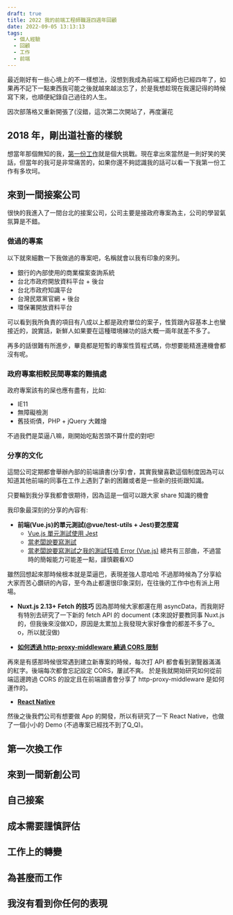```yaml
---
draft: true
title: 2022 我的前端工程師職涯四週年回顧
date: 2022-09-05 13:13:13
tags:
  - 個人經驗
  - 回顧
  - 工作
  - 前端
---
```


最近剛好有一些心境上的不一樣想法，沒想到我成為前端工程師也已經四年了，如果再不記下一點東西我可能之後就越來越淡忘了，於是我想趁現在我還記得的時候寫下來，也順便紀錄自己過往的人生。

因次部落格又重新開張了(沒錯，這次第二次開站了，再度灑花
<!--more-->

## 2018 年，剛出道社畜的樣貌
 
想當年那個無知的我，[第一份工作](https://www.larrykkk.com/%E7%AC%AC%E4%B8%80%E4%BB%BD%E5%B7%A5%E4%BD%9C)就是個大挑戰。現在拿出來當然是一則好笑的笑話，但當年的我可是非常痛苦的，如果你還不夠認識我的話可以看一下我第一份工作有多坎坷。

## 來到一間接案公司

很快的我進入了一間台北的接案公司，公司主要是接政府專案為主，公司的學習氣氛算是不錯。

### 做過的專案
以下就來細數一下我做過的專案吧，名稱就會以我有印象的來列。
- 銀行的內部使用的商業檔案查詢系統
- 台北市政府開放資料平台 + 後台
- 台北市政府知識平台
- 台灣民眾黨官網 + 後台
- 環保署開放資料平台

可以看到我所負責的項目有八成以上都是政府單位的案子，性質跟內容基本上也蠻接近的，說實話，新鮮人如果要在這種環境練功的話大概一兩年就差不多了。

再多的話很難有所進步，畢竟都是短暫的專案性質程式碼，你想要能精進連機會都沒有呢。

### 政府專案相較民間專案的難搞處

政府專案該有的屎也應有盡有，比如:
- IE11
- 無障礙檢測
- 舊技術債，PHP + jQuery 大雜燴

不過我們是菜逼八嘛，剛開始吃點苦頭不算什麼的對吧!

### 分享的文化

這間公司定期都會舉辦內部的前端讀書(分享)會，其實我蠻喜歡這個制度因為可以知道其他前端的同事在工作上遇到了新的困難或者是一些新的技術跟知識。

只要輪到我分享我都會很期待，因為這是一個可以跟大家 share 知識的機會

我印象最深刻的分享的內容有:
- **前端(Vue.js)的單元測試(@vue/test-utils + Jest)要怎麼寫**
  - [Vue.js 單元測試使用 Jest](https://docs.google.com/presentation/d/1rvcZEWFPeYOnXGQrsNvHuY_sPDZ5y5EZjTw04f_tojE/edit#slide=id.p)
  - [當老闆說要寫測試](https://docs.google.com/presentation/d/1hdunRRY22N3rCAW_O31ACkfyz3Obx-9osoOSDZAe3Cc/edit#slide=id.p)
  - [當老闆說要寫測試之我的測試狂噴 Error (Vue.js)](https://docs.google.com/presentation/d/1pwo7deu79X3yMXA6gidSoAChnjyHW5KniEgYD3wqQI0/edit#slide=id.p)
總共有三部曲，不過當時的簡報能力可能差一點，謹慎觀看XD

雖然回想起來那時候根本就是菜逼巴，表現差強人意哈哈
不過那時候為了分享給大家而苦心鑽研的內容，至今為止都還很印象深刻，在往後的工作中也有派上用場。

- **Nuxt.js 2.13+ Fetch 的技巧**
因為那時候大家都還在用 asyncData，而我剛好有特別去研究了一下新的 fetch API 的 document
(本來說好要教同事 Nuxt.js 的，但我後來沒做XD，原因是太累加上我發現大家好像會的都差不多了o_ o，所以就沒做)

- **[如何透過 http-proxy-middleware 繞過 CORS 限制](https://www.youtube.com/watch?v=Dk96hJmnT8k&t=954s)**

再來是有感那時候很常遇到建立新專案的時候，每次打 API 都會看到瀏覽器滿滿的紅字。後端每次都會忘記設定 CORS，屢試不爽。
於是我就開始研究如何從前端這邊跨過 CORS 的設定且在前端讀書會分享了 http-proxy-middleware 是如何運作的。

- **[React Native](https://medium.com/%E6%8B%89%E7%91%9E%E8%80%8D%E5%8C%97%E4%B8%83/2021-%E4%BD%BF%E7%94%A8-react-native-and-expo-%E4%B9%8B%E7%AD%86%E8%A8%98-8c8b4a347a36)**

然後之後我們公司有想要做 App 的開發，所以有研究了一下 React Native，也做了一個小小的 Demo (不過專案已經找不到了Q_Q)。

## 第一次換工作

## 來到一間新創公司

## 自己接案

## 成本需要謹慎評估

## 工作上的轉變

## 為甚麼而工作

## 我沒有看到你任何的表現

